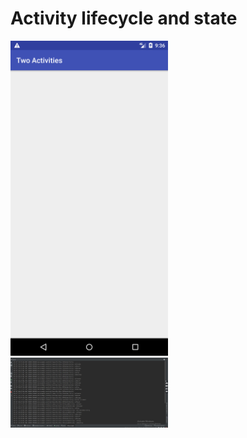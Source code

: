 <h1>Activity lifecycle and state</h1>
<img src="screenshots1.png" width="50%">
<img src="screenshots2.JPG" width="50%">